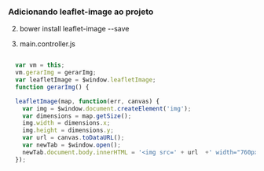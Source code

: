 ### Adicionando leaflet-image ao projeto

  2. bower install leaflet-image --save

  3. main.controller.js

  ```javascript

    var vm = this;
    vm.gerarImg = gerarImg;
    var leafletImage = $window.leafletImage;
    function gerarImg() {

    leafletImage(map, function(err, canvas) {
      var img = $window.document.createElement('img');
      var dimensions = map.getSize();
      img.width = dimensions.x;
      img.height = dimensions.y;
      var url = canvas.toDataURL();
      var newTab = $window.open();
      newTab.document.body.innerHTML = '<img src=' + url  +' width="760px" height="500px">';
    });
  ```